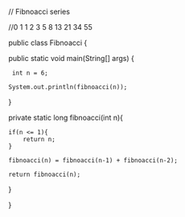 // Fibnoacci series

//0 1 1 2 3 5 8 13 21 34 55


public class Fibnoacci {

  public static void main(String[] args) {

  	 int n = 6;

  	System.out.println(fibnoacci(n));

  }

  private static long fibnoacci(int n){
  	
  	if(n <= 1){
  		return n;
  	}

  	fibnoacci(n) = fibnoacci(n-1) + fibnoacci(n-2);

  	return fibnoacci(n);

  }
	
}
